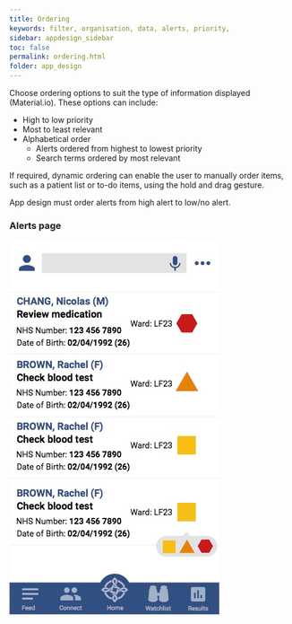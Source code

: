 ```yaml
---
title: Ordering 
keywords: filter, organisation, data, alerts, priority, 
sidebar: appdesign_sidebar
toc: false
permalink: ordering.html
folder: app_design 
---
```


Choose ordering options to suit the type of information displayed (Material.io). These options can include:
* High to low priority
* Most to least relevant
* Alphabetical order
   * Alerts ordered from highest to lowest priority
   * Search terms ordered by most relevant

If required, dynamic ordering can enable the user to manually order items, such as a patient list or to-do items, using the hold and drag gesture.

App design must order alerts from high alert to low/no alert.  

### Alerts page

<img class="img-responsive img-thumbnail" src="/images/examples/design-standards-ordering-example.png">